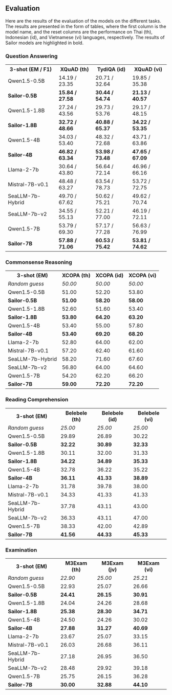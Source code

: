 
## Evaluation

Here are the results of the evaluation of the models on the different tasks. The results are presented in the form of tables, where the first column is the model name, and the reset columns are the performance on Thai (th), Indonesian (id), and Vietnamese (vi) languages, respectively. The results of Sailor models are highlighted in bold.

### Question Answering

<table>
<tr>
    <th>3-shot (EM / F1)</th>
    <th>XQuAD (th)</th>
    <th>TydiQA (id)</th>
    <th>XQuAD (vi)</th>
</tr>
<tr>
  <td>Qwen1.5-0.5B</td>
  <td>14.19 / 23.35</td>
  <td>20.71 / 32.64</td>
  <td>19.85 / 35.38</td>
</tr>
<tr>
  <td><b>Sailor-0.5B</b></td>
  <td><b>15.84 / 27.58</b></td>
  <td><b>30.44 / 54.74</b></td>
  <td><b>21.13 / 40.57</b></td>
</tr>
<tr>
  <td>Qwen1.5-1.8B</td>
  <td>27.24 / 43.56</td>
  <td>29.73 / 53.76</td>
  <td>29.17 / 48.15</td>
</tr>
<tr>
  <td><b>Sailor-1.8B</b></td>
  <td><b>32.72 / 48.66</b></td>
  <td><b>40.88 / 65.37</b></td>
  <td><b>34.22 / 53.35</b></td>
</tr>
<tr>
  <td>Qwen1.5-4B</td>
  <td>34.03 / 53.40</td>
  <td>48.32 / 72.68</td>
  <td>43.71 / 63.86</td>
</tr>
<tr>
  <td><b>Sailor-4B</b></td>
  <td><b>46.82 / 63.34</b></td>
  <td><b>53.98 / 73.48</b></td>
  <td><b>47.65 / 67.09</b></td>
</tr>
<tr>
  <td>Llama-2-7b</td>
  <td>30.64 / 43.80</td>
  <td>56.64 / 72.14</td>
  <td>46.96 / 66.16</td>
</tr>
<tr>
  <td>Mistral-7B-v0.1</td>
  <td>48.48 / 63.27</td>
  <td>63.54 / 78.73</td>
  <td>53.72 / 72.75</td>
</tr>
<tr>
  <td>SeaLLM-7b-Hybrid</td>
  <td>49.70 / 67.62</td>
  <td>50.62 / 75.21</td>
  <td>49.62 / 70.74</td>
</tr>
<tr>
  <td>SeaLLM-7b-v2</td>
  <td>34.55 / 55.13</td>
  <td>52.21 / 77.00</td>
  <td>46.19 / 72.11</td>
</tr>
<tr>
  <td>Qwen1.5-7B</td>
  <td>53.79 / 69.30</td>
  <td>57.17 / 77.28</td>
  <td>56.63 / 76.99</td>
</tr>
<tr>
  <td><b>Sailor-7B</b></td>
  <td><b>57.88 / 71.06</b></td>
  <td><b>60.53 / 75.42</b></td>
  <td><b>53.81 / 74.62</b></td>
</tr>
</table>

### Commonsense Reasoning

<table>
  <tr>
    <th>3-shot (EM)</th>
    <th>XCOPA (th)</th>
    <th>XCOPA (id)</th>
    <th>XCOPA (vi)</th>
  </tr>
  <tr>
    <td><i>Random guess</i></td>
    <td><i>50.00</i></td>
    <td><i>50.00</i></td>
    <td><i>50.00</i></td>
  </tr>
  <tr>
    <td>Qwen1.5-0.5B</td>
    <td>51.00</td>
    <td>52.20</td>
    <td>53.80</td>
  </tr>
  <tr>
    <td><b>Sailor-0.5B</b></td>
    <td><b>51.00</b></td>
    <td><b>58.20</b></td>
    <td><b>58.00</b></td>
  </tr>
  <tr>
    <td>Qwen1.5-1.8B</td>
    <td>52.60</td>
    <td>51.60</td>
    <td>53.40</td>
  </tr>
  <tr>
    <td><b>Sailor-1.8B</b></td>
    <td><b>53.80</b></td>
    <td><b>64.20</b></td>
    <td><b>63.20</b></td>
  </tr>
  <tr>
    <td>Qwen1.5-4B</td>
    <td>53.40</td>
    <td>55.00</td>
    <td>57.80</td>
  </tr>
  <tr>
    <td><b>Sailor-4B</b></td>
    <td><b>53.40</b></td>
    <td><b>69.20</b></td>
    <td><b>68.20</b></td>
  </tr>
  <tr>
    <td>Llama-2-7b</td>
    <td>52.80</td>
    <td>64.00</td>
    <td>62.00</td>
  </tr>
  <tr>
    <td>Mistral-7B-v0.1</td>
    <td>57.20</td>
    <td>62.40</td>
    <td>61.60</td>
  </tr>
  <tr>
    <td>SeaLLM-7b-Hybrid</td>
    <td>58.20</td>
    <td>71.60</td>
    <td>67.60</td>
  </tr>
  <tr>
    <td>SeaLLM-7b-v2</td>
    <td>56.80</td>
    <td>64.00</td>
    <td>64.60</td>
  </tr>
  <tr>
    <td>Qwen1.5-7B</td>
    <td>54.20</td>
    <td>62.20</td>
    <td>66.20</td>
  </tr>
  <tr>
    <td><b>Sailor-7B</b></td>
    <td><b>59.00</b></td>
    <td><b>72.20</b></td>
    <td><b>72.20</b></td>
  </tr>
</table>


### Reading Comprehension

<table>
  <tr>
    <th>3-shot (EM)</th>
    <th>Belebele (th)</th>
    <th>Belebele (id)</th>
    <th>Belebele (vi)</th>
  </tr>
  <tr>
    <td><i>Random guess</i></td>
    <td><i>25.00</i></td>
    <td><i>25.00</i></td>
    <td><i>25.00</i></td>
  </tr>
  <tr>
    <td>Qwen1.5-0.5B</td>
    <td>29.89</td>
    <td>26.89</td>
    <td>30.22</td>
  </tr>
  <tr>
    <td><b>Sailor-0.5B</b></td>
    <td><b>32.22</b></td>
    <td><b>30.89</b></td>
    <td><b>32.33</b></td>
  </tr>
  <tr>
    <td>Qwen1.5-1.8B</td>
    <td>30.11</td>
    <td>32.00</td>
    <td>31.33</td>
  </tr>
  <tr>
    <td><b>Sailor-1.8B</b></td>
    <td><b>34.22</b></td>
    <td><b>34.89</b></td>
    <td><b>35.33</b></td>
  </tr>
  <tr>
    <td>Qwen1.5-4B</td>
    <td>32.78</td>
    <td>36.22</td>
    <td>35.22</td>
  </tr>
  <tr>
    <td><b>Sailor-4B</b></td>
    <td><b>36.11</b></td>
    <td><b>41.33</b></td>
    <td><b>38.89</b></td>
  </tr>
  <tr>
    <td>Llama-2-7b</td>
    <td>31.78</td>
    <td>39.78</td>
    <td>38.00</td>
  </tr>
  <tr>
    <td>Mistral-7B-v0.1</td>
    <td>34.33</td>
    <td>41.33</td>
    <td>41.33</td>
  </tr>
  <tr>
    <td>SeaLLM-7b-Hybrid</td>
    <td>37.78</td>
    <td>43.11</td>
    <td>43.00</td>
  </tr>
  <tr>
    <td>SeaLLM-7b-v2</td>
    <td>36.33</td>
    <td>43.11</td>
    <td>47.00</td>
  </tr>
  <tr>
    <td>Qwen1.5-7B</td>
    <td>38.33</td>
    <td>42.00</td>
    <td>42.89</td>
  </tr>
  <tr>
    <td><b>Sailor-7B</b></td>
    <td><b>41.56</b></td>
    <td><b>44.33</b></td>
    <td><b>45.33</b></td>
  </tr>
</table>

### Examination

<table>
  <tr>
    <th>3-shot (EM)</th>
    <th>M3Exam (th)</th>
    <th>M3Exam (jv)</th>
    <th>M3Exam (vi)</th>
  </tr>
  <tr>
    <td><i>Random guess</i></td>
    <td><i>22.90</i></td>
    <td><i>25.00</i></td>
    <td><i>25.21</i></td>
  </tr>
  <tr>
    <td>Qwen1.5-0.5B</td>
    <td>22.93</td>
    <td>25.07</td>
    <td>26.66</td>
  </tr>
  <tr>
    <td><b>Sailor-0.5B</b></td>
    <td><b>24.41</b></td>
    <td><b>26.15</b></td>
    <td><b>30.91</b></td>
  </tr>
  <tr>
    <td>Qwen1.5-1.8B</td>
    <td>24.04</td>
    <td>24.26</td>
    <td>28.68</td>
  </tr>
  <tr>
    <td><b>Sailor-1.8B</b></td>
    <td><b>25.38</b></td>
    <td><b>28.30</b></td>
    <td><b>34.71</b></td>
  </tr>
  <tr>
    <td>Qwen1.5-4B</td>
    <td>24.50</td>
    <td>24.26</td>
    <td>30.02</td>
  </tr>
  <tr>
    <td><b>Sailor-4B</b></td>
    <td><b>27.88</b></td>
    <td><b>31.27</b></td>
    <td><b>40.69</b></td>
  </tr>
  <tr>
    <td>Llama-2-7b</td>
    <td>23.67</td>
    <td>25.07</td>
    <td>33.15</td>
  </tr>
  <tr>
    <td>Mistral-7B-v0.1</td>
    <td>26.03</td>
    <td>26.68</td>
    <td>36.11</td>
  </tr>
  <tr>
    <td>SeaLLM-7b-Hybrid</td>
    <td>27.18</td>
    <td>26.95</td>
    <td>36.50</td>
  </tr>
  <tr>
    <td>SeaLLM-7b-v2</td>
    <td>28.48</td>
    <td>29.92</td>
    <td>39.18</td>
  </tr>
  <tr>
    <td>Qwen1.5-7B</td>
    <td>25.75</td>
    <td>26.15</td>
    <td>36.28</td>
  </tr>
  <tr>
    <td><b>Sailor-7B</b></td>
    <td><b>30.00</b></td>
    <td><b>32.88</b></td>
    <td><b>44.10</b></td>
  </tr>
</table>
